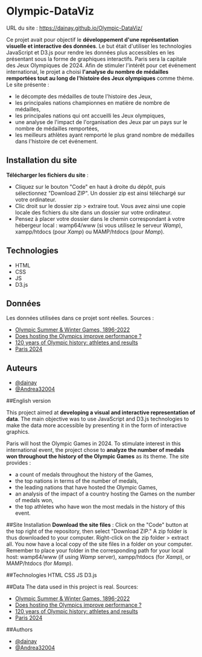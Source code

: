 # Olympic-DataViz
URL du site : https://dainay.github.io/Olympic-DataViz/ 

Ce projet avait pour objectif le **développement d'une représentation visuelle et interactive des données**. Le but était d'utiliser les technologies JavaScript et D3.js pour rendre les données plus accessibles en les présentant sous la forme de graphiques interactifs.
Paris sera la capitale des Jeux Olympiques de 2024. Afin de stimuler l'intérêt pour cet événement international, le projet a choisi **l'analyse du nombre de médailles remportées tout au long de l'histoire des Jeux olympiques** comme thème. Le site présente : 
- le décompte des médailles de toute l'histoire des Jeux,
- les principales nations championnes en matière de nombre de médailles,
- les principales nations qui ont accueilli les Jeux olympiques,
- une analyse de l'impact de l'organisation des Jeux par un pays sur le nombre de médailles remportées,
- les meilleurs athlètes ayant remporté le plus grand nombre de médailles dans l'histoire de cet événement.


## Installation du site 
**Télécharger les fichiers du site** :
- Cliquez sur le bouton "Code" en haut à droite du dépôt, puis sélectionnez "Download ZIP". Un dossier zip est ainsi téléchargé sur votre ordinateur.
- Clic droit sur le dossier zip > extraire tout.
Vous avez ainsi une copie locale des fichiers du site dans un dossier sur votre ordinateur.
- Pensez à placer votre dossier dans le chemin correspondant à votre hébergeur local : wamp64/www (si vous utilisez le serveur *Wamp*), xampp/htdocs (pour *Xamp*) ou MAMP/htdocs (pour *Mamp*).


## Technologies
- HTML
- CSS
- JS
- D3.js


## Données
Les données utilisées dans ce projet sont réelles. Sources : 
- [Olympic Summer & Winter Games, 1896-2022](https://www.kaggle.com/datasets/piterfm/olympic-games-medals-19862018)
- [Does hosting the Olympics improve performance ?](https://www.kaggle.com/code/joshuaswords/does-hosting-the-olympics-improve-performance)
- [120 years of Olympic history: athletes and results](https://www.kaggle.com/datasets/heesoo37/120-years-of-olympic-history-athletes-and-results)
- [Paris 2024](https://www.paris2024.org/)

## Auteurs
- [@dainay](https://github.com/dainay)
- [@Andrea32004](https://github.com/Andrea32004)


##English version

This project aimed at **developing a visual and interactive representation of data**. The main objective was to use JavaScript and D3.js technologies to make the data more accessible by presenting it in the form of interactive graphics.

Paris will host the Olympic Games in 2024. To stimulate interest in this international event, the project chose to **analyze the number of medals won throughout the history of the Olympic Games** as its theme. The site provides : 
- a count of medals throughout the history of the Games,
- the top nations in terms of the number of medals,
- the leading nations that have hosted the Olympic Games,
- an analysis of the impact of a country hosting the Games on the number of medals won,
- the top athletes who have won the most medals in the history of this event.

##Site Installation
**Download the site files** :
Click on the "Code" button at the top right of the repository, then select "Download ZIP." A zip folder is thus downloaded to your computer.
Right-click on the zip folder > extract all. You now have a local copy of the site files in a folder on your computer.
Remember to place your folder in the corresponding path for your local host: wamp64/www (if using *Wamp* server), xampp/htdocs (for *Xamp*), or MAMP/htdocs (for *Mamp*).

##Technologies
HTML
CSS
JS
D3.js

##Data
The data used in this project is real. Sources:
- [Olympic Summer & Winter Games, 1896-2022](https://www.kaggle.com/datasets/piterfm/olympic-games-medals-19862018)
- [Does hosting the Olympics improve performance ?](https://www.kaggle.com/code/joshuaswords/does-hosting-the-olympics-improve-performance)
- [120 years of Olympic history: athletes and results](https://www.kaggle.com/datasets/heesoo37/120-years-of-olympic-history-athletes-and-results)
- [Paris 2024](https://www.paris2024.org/)

##Authors
- [@dainay](https://github.com/dainay)
- [@Andrea32004](https://github.com/Andrea32004)

